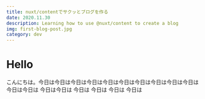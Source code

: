 ```yaml
---
title: nuxt/contentでサクッとブログを作る
date: 2020.11.30
description: Learning how to use @nuxt/content to create a blog
img: first-blog-post.jpg
category: dev
---
```


# Hello

こんにちは。今日は今日は今日は今日は今日は今日は今日は今日は今日は今日は今日は今日は
今日は今日は
今日は
今日は
今日は
今日は

